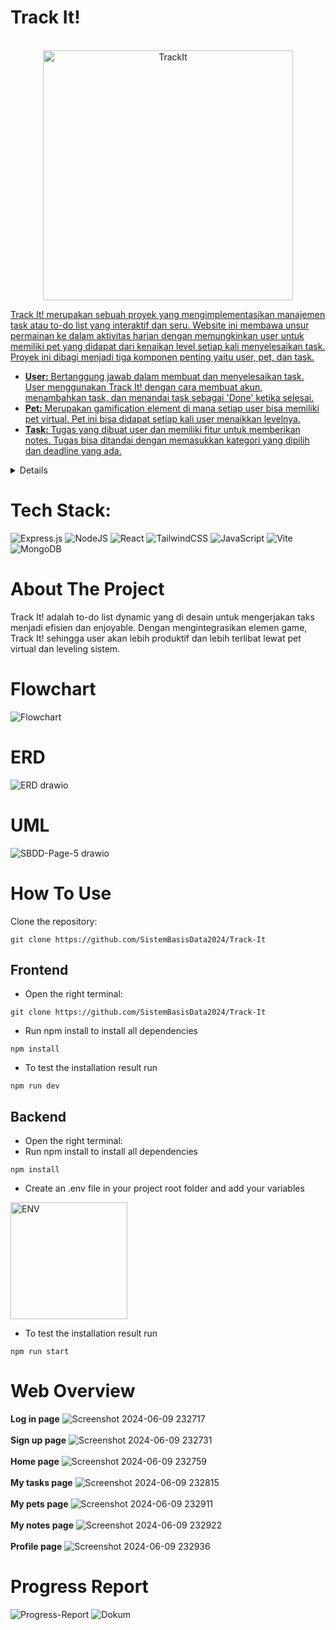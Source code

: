 # Track It!
<br />
<div align="center">
  <a href="![TrackIt](https://github.com/SistemBasisData2024/Track-It/assets/119683308/fef7f32b-f0d8-499e-b54e-fbeb1e2ad4b7)">
    <img src="https://github.com/SistemBasisData2024/Track-It/assets/119683308/02c744f3-c468-43cc-b14d-bae3430cce0e" alt="TrackIt" width="400">
</div>

Track It! merupakan sebuah proyek yang mengimplementasikan manajemen task atau to-do list yang interaktif dan seru. Website ini membawa unsur permainan ke dalam aktivitas harian dengan memungkinkan user untuk memiliki pet yang didapat dari kenaikan level setiap kali menyelesaikan task. Proyek ini dibagi menjadi tiga komponen penting yaitu user, pet, dan task.

- **User:** Bertanggung jawab dalam membuat dan menyelesaikan task. User menggunakan Track It! dengan cara membuat akun, menambahkan task, dan menandai task sebagai 'Done' ketika selesai.
- **Pet:** Merupakan gamification element di mana setiap user bisa memiliki pet virtual. Pet ini bisa didapat setiap kali user menaikkan levelnya.
- **Task:** Tugas yang dibuat user dan memiliki fitur untuk memberikan notes. Tugas bisa ditandai dengan memasukkan kategori yang dipilih dan deadline yang ada.


<details>
  <summary>Table of Contents</summary>
  <ol>
    <li><a href="#tech-stack">Tech Stack</a></li>
    <li><a href="#about-the-project">About The Project</a></li>
    <li><a href="#flowchart">Flowchart</a></li>
    <li><a href="#erd">ERD</a></li>
    <li><a href="UML">UML</a></li>
    <li><a href="#how-to-use">How to Use</a></li>
    <ul>
        <li><a href="#frontend">Frontend</a></li>
        <li><a href="#backend">Backend</a></li>
      </ul>
    <li><a href="#web-overview">Web Overview</a></li>
    <li><a href="#progress-report">Progress Report</a></li>
  </ol>
</details>

# Tech Stack:
 ![Express.js](https://img.shields.io/badge/Express.js-%23404d59.svg?logo=express&logoColor=%2361DAFB) ![NodeJS](https://img.shields.io/badge/Node.js-6DA55F?logo=node.js&logoColor=white) ![React](https://img.shields.io/badge/React-%2320232a.svg?logo=react&logoColor=%2361DAFB) ![TailwindCSS](https://img.shields.io/badge/Tailwind%20CSS-%2338B2AC.svg?logo=tailwind-css&logoColor=white) ![JavaScript](https://img.shields.io/badge/JavaScript-F7DF1E?logo=javascript&logoColor=000) ![Vite](https://img.shields.io/badge/Vite-646CFF?logo=vite&logoColor=fff) ![MongoDB](https://img.shields.io/badge/MongoDB-%234ea94b.svg?logo=mongodb&logoColor=white)

 # About The Project
 Track It! adalah to-do list dynamic yang di desain untuk mengerjakan taks menjadi efisien dan enjoyable. Dengan mengintegrasikan elemen game, Track It! sehingga user akan lebih produktif dan lebih terlibat lewat pet virtual dan leveling sistem.

 # Flowchart
 ![Flowchart](https://github.com/SistemBasisData2024/Track-It/assets/119683308/a2cd6510-19c3-4bd6-b978-0d6ee131ac34)

# ERD
![ERD drawio](https://github.com/SistemBasisData2024/Track-It/assets/119683308/4d9cffe5-340b-41c9-98b7-e89022e43487)


# UML
![SBDD-Page-5 drawio](https://github.com/SistemBasisData2024/Track-It/assets/119683308/55a1f212-4cc3-4b84-b6ac-e1a6d5637fb0)

# How To Use
Clone the repository:
```
git clone https://github.com/SistemBasisData2024/Track-It
```

## Frontend
- Open the right terminal:
```
git clone https://github.com/SistemBasisData2024/Track-It
```
- Run npm install to install all dependencies
```
npm install
```
- To test the installation result run
```
npm run dev
```

## Backend
- Open the right terminal:
- Run npm install to install all dependencies
```
npm install
```
- Create an .env file in your project root folder and add your variables
<img width="187" alt="ENV" src="https://github.com/SistemBasisData2024/Track-It/assets/119683308/2b664da5-65b5-4064-95cf-c07c80a4cb70">

- To test the installation result run
```
npm run start
```

# Web Overview
**Log in page**
![Screenshot 2024-06-09 232717](https://github.com/SistemBasisData2024/Track-It/assets/76396936/86e9d97f-6cc7-4eb5-b4d0-e0d5fac9eeb0)
<br />
<br />
**Sign up page**
![Screenshot 2024-06-09 232731](https://github.com/SistemBasisData2024/Track-It/assets/76396936/78c2e731-8308-4518-b55f-9db1684afccb)
<br />
<br />
**Home page**
![Screenshot 2024-06-09 232759](https://github.com/SistemBasisData2024/Track-It/assets/76396936/a15f13ce-a829-46fb-bc87-4ba8f71e40be)
<br />
<br />
**My tasks page**
![Screenshot 2024-06-09 232815](https://github.com/SistemBasisData2024/Track-It/assets/76396936/31fca403-735e-4780-b8c8-b8a1e8bebc59)
<br />
<br />
**My pets page**
![Screenshot 2024-06-09 232911](https://github.com/SistemBasisData2024/Track-It/assets/76396936/b95e404b-5c0f-430e-8678-7ea5938a617b)
<br />
<br />
**My notes page**
![Screenshot 2024-06-09 232922](https://github.com/SistemBasisData2024/Track-It/assets/76396936/562fb2d6-12a4-4442-81fa-863e70591b82)
<br />
<br />
**Profile page**
![Screenshot 2024-06-09 232936](https://github.com/SistemBasisData2024/Track-It/assets/76396936/8400111a-0864-4ad1-88f8-78b34ec15eb1)

# Progress Report
![Progress-Report](https://github.com/SistemBasisData2024/Track-It/assets/119683308/fd980081-47bd-4686-b98d-3fc8b81473e9)
![Dokum](https://github.com/SistemBasisData2024/Track-It/assets/119683308/8c7070bf-5762-427a-b403-e2afdb01fd17)
